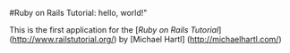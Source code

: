 #Ruby on Rails Tutorial: hello, world!"

This is the first application for the [*Ruby on Rails Tutorial*] (http://www.railstutorial.org/) by [Michael Hartl] (http://michaelhartl.com/)
